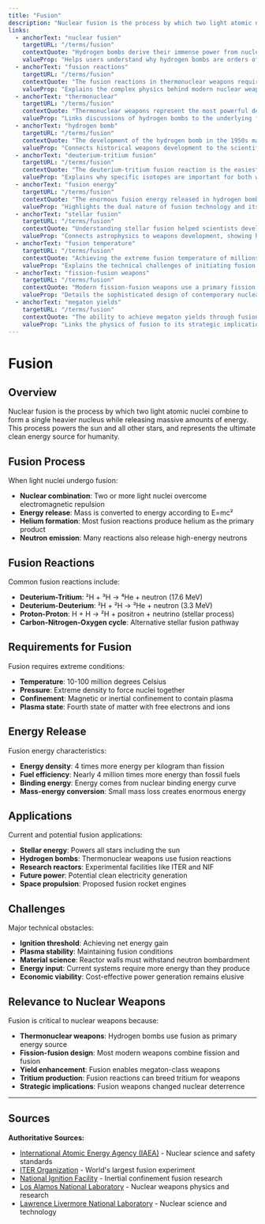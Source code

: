 ```yaml
---
title: "Fusion"
description: "Nuclear fusion is the process by which two light atomic nuclei combine to form a single heavier nucleus while releasing massive amounts of energy."
links:
  - anchorText: "nuclear fusion"
    targetURL: "/terms/fusion"
    contextQuote: "Hydrogen bombs derive their immense power from nuclear fusion, the same process that powers the sun, making them far more powerful than atomic bombs."
    valueProp: "Helps users understand why hydrogen bombs are orders of magnitude more powerful than fission-only weapons."
  - anchorText: "fusion reactions"
    targetURL: "/terms/fusion"
    contextQuote: "The fusion reactions in thermonuclear weapons require the extreme temperatures generated by a fission bomb to initiate, creating a two-stage weapon design."
    valueProp: "Explains the complex physics behind modern nuclear weapons and their staged design."
  - anchorText: "thermonuclear"
    targetURL: "/terms/fusion"
    contextQuote: "Thermonuclear weapons represent the most powerful devices ever created by humanity, using fusion to achieve yields measured in megatons."
    valueProp: "Links discussions of hydrogen bombs to the underlying fusion physics that enables their power."
  - anchorText: "hydrogen bomb"
    targetURL: "/terms/fusion"
    contextQuote: "The development of the hydrogen bomb in the 1950s marked a new era in nuclear weapons, utilizing fusion to create explosions thousands of times more powerful than Hiroshima."
    valueProp: "Connects historical weapons development to the scientific breakthrough of controlled fusion."
  - anchorText: "deuterium-tritium fusion"
    targetURL: "/terms/fusion"
    contextQuote: "The deuterium-tritium fusion reaction is the easiest to achieve and is used in both weapons and experimental fusion reactors due to its high energy output."
    valueProp: "Explains why specific isotopes are important for both weapons and energy research."
  - anchorText: "fusion energy"
    targetURL: "/terms/fusion"
    contextQuote: "The enormous fusion energy released in hydrogen bombs demonstrates the potential of fusion for both destruction and future clean energy production."
    valueProp: "Highlights the dual nature of fusion technology and its peaceful potential."
  - anchorText: "stellar fusion"
    targetURL: "/terms/fusion"
    contextQuote: "Understanding stellar fusion helped scientists develop hydrogen bombs, applying the physics of stars to create weapons of unprecedented power."
    valueProp: "Connects astrophysics to weapons development, showing how fundamental science enables technology."
  - anchorText: "fusion temperature"
    targetURL: "/terms/fusion"
    contextQuote: "Achieving the extreme fusion temperature of millions of degrees requires a fission explosion in weapons, while reactors use magnetic or laser confinement."
    valueProp: "Explains the technical challenges of initiating fusion and why it requires such extreme conditions."
  - anchorText: "fission-fusion weapons"
    targetURL: "/terms/fusion"
    contextQuote: "Modern fission-fusion weapons use a primary fission stage to create conditions for secondary fusion, multiplying the explosive yield dramatically."
    valueProp: "Details the sophisticated design of contemporary nuclear weapons and their staged approach."
  - anchorText: "megaton yields"
    targetURL: "/terms/fusion"
    contextQuote: "The ability to achieve megaton yields through fusion changed nuclear strategy, as a single weapon could now destroy entire metropolitan areas."
    valueProp: "Links the physics of fusion to its strategic implications for nuclear deterrence and warfare."
---
```


# Fusion

## Overview

Nuclear fusion is the process by which two light atomic nuclei combine to form a single heavier nucleus while releasing massive amounts of energy. This process powers the sun and all other stars, and represents the ultimate clean energy source for humanity.

## Fusion Process

When light nuclei undergo fusion:
- **Nuclear combination**: Two or more light nuclei overcome electromagnetic repulsion
- **Energy release**: Mass is converted to energy according to E=mc²
- **Helium formation**: Most fusion reactions produce helium as the primary product
- **Neutron emission**: Many reactions also release high-energy neutrons

## Fusion Reactions

Common fusion reactions include:
- **Deuterium-Tritium**: ²H + ³H → ⁴He + neutron (17.6 MeV)
- **Deuterium-Deuterium**: ²H + ²H → ³He + neutron (3.3 MeV)
- **Proton-Proton**: H + H → ²H + positron + neutrino (stellar process)
- **Carbon-Nitrogen-Oxygen cycle**: Alternative stellar fusion pathway

## Requirements for Fusion

Fusion requires extreme conditions:
- **Temperature**: 10-100 million degrees Celsius
- **Pressure**: Extreme density to force nuclei together
- **Confinement**: Magnetic or inertial confinement to contain plasma
- **Plasma state**: Fourth state of matter with free electrons and ions

## Energy Release

Fusion energy characteristics:
- **Energy density**: 4 times more energy per kilogram than fission
- **Fuel efficiency**: Nearly 4 million times more energy than fossil fuels
- **Binding energy**: Energy comes from nuclear binding energy curve
- **Mass-energy conversion**: Small mass loss creates enormous energy

## Applications

Current and potential fusion applications:
- **Stellar energy**: Powers all stars including the sun
- **Hydrogen bombs**: Thermonuclear weapons use fusion reactions
- **Research reactors**: Experimental facilities like ITER and NIF
- **Future power**: Potential clean electricity generation
- **Space propulsion**: Proposed fusion rocket engines

## Challenges

Major technical obstacles:
- **Ignition threshold**: Achieving net energy gain
- **Plasma stability**: Maintaining fusion conditions
- **Material science**: Reactor walls must withstand neutron bombardment
- **Energy input**: Current systems require more energy than they produce
- **Economic viability**: Cost-effective power generation remains elusive

## Relevance to Nuclear Weapons

Fusion is critical to nuclear weapons because:
- **Thermonuclear weapons**: Hydrogen bombs use fusion as primary energy source
- **Fission-fusion design**: Most modern weapons combine fission and fusion
- **Yield enhancement**: Fusion enables megaton-class weapons
- **Tritium production**: Fusion reactions can breed tritium for weapons
- **Strategic implications**: Fusion weapons changed nuclear deterrence

---

## Sources

**Authoritative Sources:**

- [International Atomic Energy Agency (IAEA)](https://www.iaea.org) - Nuclear science and safety standards
- [ITER Organization](https://www.iter.org) - World's largest fusion experiment
- [National Ignition Facility](https://lasers.llnl.gov) - Inertial confinement fusion research
- [Los Alamos National Laboratory](https://www.lanl.gov) - Nuclear weapons physics and research
- [Lawrence Livermore National Laboratory](https://www.llnl.gov) - Nuclear science and technology
